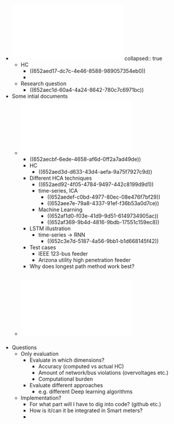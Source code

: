 - ![Thesis Proposal Master Energ1.pdf](../assets/Thesis_Proposal_Master_Energ1_1697311749137_0.pdf)
  collapsed:: true
	- HC
		- ((652aed17-dc7c-4e46-8588-989057354eb0))
		-
	- Research question
		- ((652aec1d-60a4-4a24-8642-780c7c6971bc))
- Some intial documents
	- ![Spatial-Temporal_Deep_Learning_for_Hosting_Capacity_Analysis_in_Distribution_Grids.pdf](../assets/Spatial-Temporal_Deep_Learning_for_Hosting_Capacity_Analysis_in_Distribution_Grids_1697311871893_0.pdf)
		- ((652aecbf-6ede-4658-af6d-0ff2a7ad49de))
		- HC
			- ((652aed3d-d633-43d4-aefa-9a75f7927c9d))
		- Different HCA techniques
			- ((652aed92-4f05-4784-9497-442c8199d9d1))
			- time-series, ICA
				- ((652aedef-c0bd-4977-80ec-08e476f7bf29))
				- ((652aee7e-79a8-4337-91ef-f36b53a0d7ce))
			- Machine Learning
				- ((652af1d0-f03e-41d9-9d51-6149734905ac))
				- ((652af369-9b4d-4816-9bdb-17551c159ec8))
		- LSTM illustration
			- time-series -> RNN
				- ((652c3e7d-5187-4a56-9bb1-b1d668145f42))
		- Test cases
			- IEEE 123-bus feeder
			- Arizona utility high penetration feeder
		- Why does longest path method work best?
	- ![Electrical_Model-Free_Voltage_Calculations_Using_Neural_Networks_and_Smart_Meter_Data.pdf](../assets/Electrical_Model-Free_Voltage_Calculations_Using_Neural_Networks_and_Smart_Meter_Data_1697314312902_0.pdf)
		-
- Questions
	- Only evaluation
		- Evaluate in which dimensions?
			- Accuracy (computed vs actual HC)
			- Amount of network/bus violations (overvoltages etc.)
			- Computational burden
		- Evaluate different approaches
			- e.g. different Deep learning algorithms
	- Implementation?
		- For what part will I have to dig into code? (github etc.)
		- How is it/can it be integrated in Smart meters?
		-